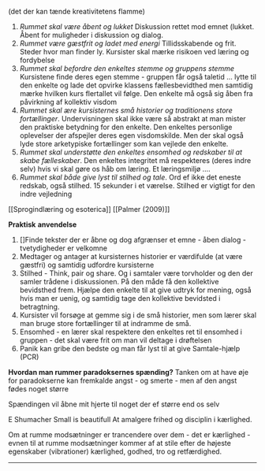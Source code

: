  (det der kan tænde kreativitetens flamme)
1. *Rummet skal være åbent og lukket*
        Diskussion rettet mod emnet (lukket. Åbent for muligheder i diskussion og dialog.
2.  *Rummet være gæstfrit og ladet med energi*
    Tillidsskabende og frit. Steder hvor man finder ly. Kursister skal mærke risikoen ved læring og fordybelse 
3.  *Rummet skal befordre den enkeltes stemme og gruppens stemme* 
    Kursistene finde deres egen stemme - gruppen får også taletid ... lytte til den enkelte og lade det opvirke klassens fællesbevidthed men samtidig mærke hvilken kurs flertallet vil følge. Den enkelte må også sig åben fra påvirkning af kollektiv visdom
4. *Rummet skal ære kursisternes små historier og traditionens store fortællinger*. Undervisningen skal ikke være så abstrakt at man mister den praktiske betydning for den enkelte. Den enkeltes personlige oplevelser der afspejler deres egen visdomskilde. Men der skal også lyde store arketypiske fortællinger som kan vejlede den enkelte.
5. *Rummet skal understøtte den enkeltes ensomhed og redskaber til at skabe fælleskaber*. Den enkeltes integritet må respekteres (deres indre selv) hvis vi skal gøre os håb om læring. Et læringsmiljø ....
6.  *Rummet skal både give lyst til stilhed og tale*. Ord ef ikke det eneste redskab, også stilhed. 15 sekunder i et værelse. Stilhed er vigtigt for den indre vejledning 

[[Sprogindlæring og esoterica]]
[[Palmer (2009)]]

**Praktisk** **anvendelse**

1. []Finde tekster der er åbne og dog afgrænser et emne - åben dialog - tvetydigheder er velkomne 
2. Medtager og antager at kursisternes historier er værdifulde (at være gæstfri) og samtidig udfordre kursisterne
3. Stilhed - Think, pair og share. Og i samtaler være torvholder og den der samler trådene i diskussionen. På den måde få den kollektive bevidsthed frem. Hjælpe den enkelte til at give udtryk for mening, også hvis man er uenig, og samtidig tage den kollektive bevidsted i betragtning.
4. Kursister vil forsøge at gemme sig i de små historier, men som lærer skal man bruge store fortællinger til at indramme de små.
5. Ensomhed - en lærer skal respektere den enkeltes ret til ensomhed i gruppen - det skal være frit om man vil deltage i drøftelsen 
6. Panik kan gribe den bedste og man får lyst til at give Samtale-hjælp (PCR)


**Hvordan man rummer paradoksernes spænding?** 
Tanken om at have øje for paradokserne kan fremkalde angst - og smerte - men af den angst fødes noget større 

Spændingen vil åbne mit hjerte til noget der ef større end os selv 

E Shumacher
Small is beautifull
At amalgere frihed og disciplin i kærlighed. 

Om at rumme modsætninger er trancendere over dem - det er kærlighed - evnen til at rumme modsætninger kommer af at stile efter de højeste egenskaber (vibrationer) kærlighed, godhed, tro og retfærdighed. 
****